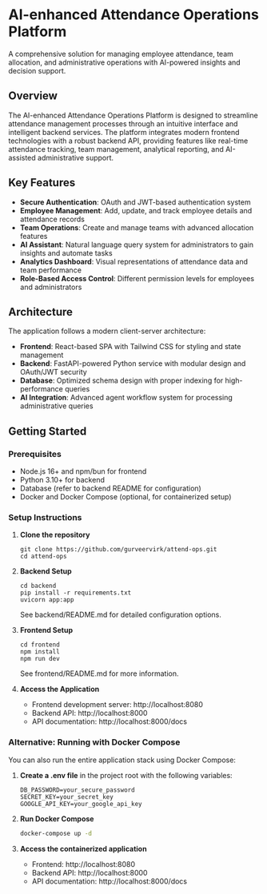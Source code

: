 # AI-enhanced Attendance Operations Platform

A comprehensive solution for managing employee attendance, team allocation, and administrative operations with AI-powered insights and decision support.

## Overview

The AI-enhanced Attendance Operations Platform is designed to streamline attendance management processes through an intuitive interface and intelligent backend services. The platform integrates modern frontend technologies with a robust backend API, providing features like real-time attendance tracking, team management, analytical reporting, and AI-assisted administrative support.

## Key Features

- **Secure Authentication**: OAuth and JWT-based authentication system
- **Employee Management**: Add, update, and track employee details and attendance records
- **Team Operations**: Create and manage teams with advanced allocation features
- **AI Assistant**: Natural language query system for administrators to gain insights and automate tasks
- **Analytics Dashboard**: Visual representations of attendance data and team performance
- **Role-Based Access Control**: Different permission levels for employees and administrators

## Architecture

The application follows a modern client-server architecture:

- **Frontend**: React-based SPA with Tailwind CSS for styling and state management
- **Backend**: FastAPI-powered Python service with modular design and OAuth/JWT security
- **Database**: Optimized schema design with proper indexing for high-performance queries
- **AI Integration**: Advanced agent workflow system for processing administrative queries

## Getting Started

### Prerequisites

- Node.js 16+ and npm/bun for frontend
- Python 3.10+ for backend
- Database (refer to backend README for configuration)
- Docker and Docker Compose (optional, for containerized setup)

### Setup Instructions

1. **Clone the repository**

   ```
   git clone https://github.com/gurveervirk/attend-ops.git
   cd attend-ops
   ```

2. **Backend Setup**

   ```
   cd backend
   pip install -r requirements.txt
   uvicorn app:app
   ```

   See backend/README.md for detailed configuration options.

3. **Frontend Setup**

   ```
   cd frontend
   npm install
   npm run dev
   ```

   See frontend/README.md for more information.

4. **Access the Application**
   - Frontend development server: http://localhost:8080
   - Backend API: http://localhost:8000
   - API documentation: http://localhost:8000/docs

### Alternative: Running with Docker Compose

You can also run the entire application stack using Docker Compose:

1. **Create a .env file** in the project root with the following variables:

   ```
   DB_PASSWORD=your_secure_password
   SECRET_KEY=your_secret_key
   GOOGLE_API_KEY=your_google_api_key
   ```

2. **Run Docker Compose**

   ```bash
   docker-compose up -d
   ```

3. **Access the containerized application**
   - Frontend: http://localhost:8080
   - Backend API: http://localhost:8000
   - API documentation: http://localhost:8000/docs
